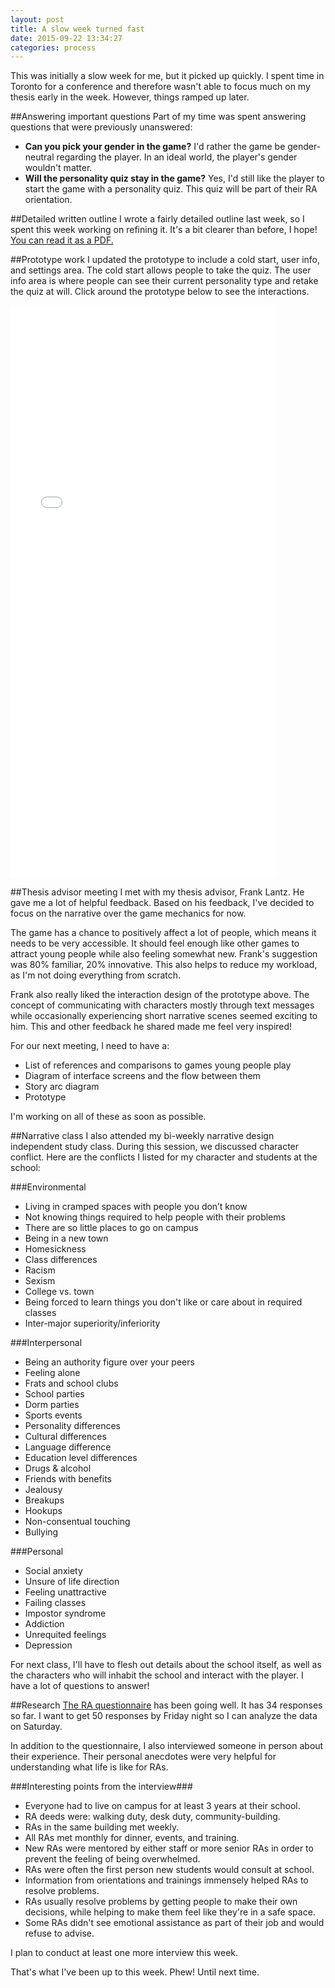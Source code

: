 ```yaml
---
layout: post
title: A slow week turned fast
date: 2015-09-22 13:34:27
categories: process
---
```


This was initially a slow week for me, but it picked up quickly. I spent time in Toronto for a conference and therefore wasn't able to focus much on my thesis early in the week. However, things ramped up later.

##Answering important questions
Part of my time was spent answering questions that were previously unanswered:

- **Can you pick your gender in the game?** I'd rather the game be gender-neutral regarding the player. In an ideal world, the player's gender wouldn't matter.
- **Will the personality quiz stay in the game?** Yes, I'd still like the player to start the game with a personality quiz. This quiz will be part of their RA orientation.

##Detailed written outline
I wrote a fairly detailed outline last week, so I spent this week working on refining it. It's a bit clearer than before, I hope! [You can read it as a PDF.](/assets/docs/CattSmall_Outline%23_2015-09-22.pdf)

##Prototype work
I updated the prototype to include a cold start, user info, and settings area. The cold start allows people to take the quiz. The user info area is where people can see their current personality type and retake the quiz at will. Click around the prototype below to see the interactions.

<iframe width="424" height="916" src="//invis.io/FD49G6XM6" frameborder="0" allowfullscreen></iframe>

##Thesis advisor meeting
I met with my thesis advisor, Frank Lantz. He gave me a lot of helpful feedback. Based on his feedback, I've decided to focus on the narrative over the game mechanics for now.

The game has a chance to positively affect a lot of people, which means it needs to be very accessible. It should feel enough like other games to attract young people while also feeling somewhat new. Frank's suggestion was 80% familiar, 20% innovative. This also helps to reduce my workload, as I'm not doing everything from scratch.

Frank also really liked the interaction design of the prototype above. The concept of communicating with characters mostly through  text messages while occasionally experiencing short narrative scenes seemed exciting to him. This and other feedback he shared made me feel very inspired!

For our next meeting, I need to have a:

- List of references and comparisons to games young people play
- Diagram of interface screens and the flow between them
- Story arc diagram
- Prototype

I'm working on all of these as soon as possible.

##Narrative class
I also attended my bi-weekly narrative design independent study class. During this session, we discussed character conflict. Here are the conflicts I listed for my character and students at the school:

###Environmental

- Living in cramped spaces with people you don’t know
- Not knowing things required to help people with their problems
- There are so little places to go on campus
- Being in a new town
- Homesickness
- Class differences
- Racism
- Sexism
- College vs. town
- Being forced to learn things you don't like or care about in required classes
- Inter-major superiority/inferiority

###Interpersonal

- Being an authority figure over your peers
- Feeling alone
- Frats and school clubs
- School parties
- Dorm parties
- Sports events
- Personality differences
- Cultural differences
- Language difference
- Education level differences
- Drugs & alcohol
- Friends with benefits
- Jealousy
- Breakups
- Hookups
- Non-consentual touching
- Bullying

###Personal

- Social anxiety
- Unsure of life direction
- Feeling unattractive
- Failing classes
- Impostor syndrome
- Addiction
- Unrequited feelings
- Depression

For next class, I'll have to flesh out details about the school itself, as well as the characters who will inhabit the school and interact with the player. I have a lot of questions to answer!

##Research
[The RA questionnaire](http://goo.gl/forms/15MK3HBG67) has been going well. It has 34 responses so far. I want to get 50 responses by Friday night so I can analyze the data on Saturday.

In addition to the questionnaire, I also interviewed someone in person about their experience. Their personal anecdotes were very helpful for understanding what life is like for RAs.

###Interesting points from the interview###

- Everyone had to live on campus for at least 3 years at their school.
- RA deeds were: walking duty, desk duty, community-building.
- RAs in the same building met weekly.
- All RAs met monthly for dinner, events, and training.
- New RAs were mentored by either staff or more senior RAs in order to prevent the feeling of being overwhelmed.
- RAs were often the first person new students would consult at school.
- Information from orientations and trainings immensely helped RAs to resolve problems.
- RAs usually resolve problems by getting people to make their own decisions, while helping to make them feel like they're in a safe space.
- Some RAs didn't see emotional assistance as part of their job and would refuse to advise.

I plan to conduct at least one more interview this week.

That's what I've been up to this week. Phew! Until next time.